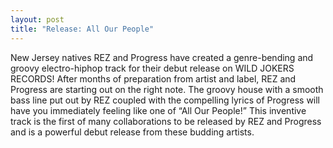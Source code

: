 ```yaml
---
layout: post
title: "Release: All Our People"
---
```


New Jersey natives REZ and Progress have created a genre-bending and
groovy electro-hiphop track for their debut release on WILD JOKERS
RECORDS! After months of preparation from artist and label, REZ and
Progress are starting out on the right note. The groovy house with a
smooth bass line put out by REZ coupled with the compelling lyrics of
Progress will have you immediately feeling like one of “All Our People!”
This inventive track is the first of many collaborations to be released
by REZ and Progress and is a powerful debut release from these budding
artists.